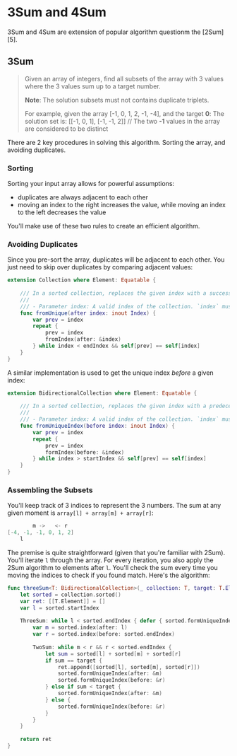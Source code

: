 # 3Sum and 4Sum

3Sum and 4Sum are extension of popular algorithm questionm the [2Sum][5].


## 3Sum

>Given an array of integers, find all subsets of the array with 3 values where the 3 values sum up to a target number.
>
> **Note**: The solution subsets must not contains duplicate triplets. 
>
> For example, given the array [-1, 0, 1, 2, -1, -4], and the target **0**:
> The solution set is: [[-1, 0, 1], [-1, -1, 2]] // The two **-1** values in the array are considered to be distinct

There are 2 key procedures in solving this algorithm. Sorting the array, and avoiding duplicates.

### Sorting

Sorting your input array allows for powerful assumptions:

* duplicates are always adjacent to each other
* moving an index to the right increases the value, while moving an index to the left decreases the value

You'll make use of these two rules to create an efficient algorithm.

### Avoiding Duplicates

Since you pre-sort the array, duplicates will be adjacent to each other. You just need to skip over duplicates by comparing adjacent values:

```swift
extension Collection where Element: Equatable {
    
    /// In a sorted collection, replaces the given index with a successor mapping to a unique element. 
    ///
    /// - Parameter index: A valid index of the collection. `index` must be less than `endIndex`
    func fromUnique(after index: inout Index) {
        var prev = index 
        repeat {
            prev = index
            fromIndex(after: &index)
        } while index < endIndex && self[prev] == self[index]
    }
}
```

A similar implementation is used to get the unique index *before* a given index:

```swift
extension BidirectionalCollection where Element: Equatable {
    
    /// In a sorted collection, replaces the given index with a predecessor that maps to a unique element.
    ///
    /// - Parameter index: A valid index of the collection. `index` must be greater than `startIndex`.
    func fromUniqueIndex(before index: inout Index) {
        var prev = index
        repeat {
            prev = index
            formIndex(before: &index)
        } while index > startIndex && self[prev] == self[index]
    }
}
```


### Assembling the Subsets

You'll keep track of 3 indices to represent the 3 numbers. The sum at any given moment is `array[l] + array[m] + array[r]`:

```swift
        m ->   <- r
[-4, -1, -1, 0, 1, 2]
    l
```

The premise is quite straightforward (given that you're familiar with 2Sum). You'll iterate `l` through the array. For every iteration, you also apply the 2Sum algorithm to elements after `l`. You'll check the sum every time you moving the indices to check if you found match. Here's the algorithm:

```swift
func threeSum<T: BidirectionalCollection>(_ collection: T, target: T.Element) -> [[T.Element]] where T.Element: Numeric & Comparable {
    let sorted = collection.sorted()
    var ret: [[T.Element]] = []
    var l = sorted.startIndex
    
    ThreeSum: while l < sorted.endIndex { defer { sorted.formUniqueIndex(after: &l) } 
        var m = sorted.index(after: l)
        var r = sorted.index(before: sorted.endIndex)
        
        TwoSum: while m < r && r < sorted.endIndex {
            let sum = sorted[l] + sorted[m] + sorted[r]
            if sum == target {
                ret.append([sorted[l], sorted[m], sorted[r]])
                sorted.formUniqueIndex(after: &m)
                sorted.formUniqueIndex(before: &r)
            } else if sum < target {
                sorted.formUniqueIndex(after: &m)
            } else {
                sorted.formUniqueIndex(before: &r)
            }
        }
    }
    
    return ret
}
 ```
